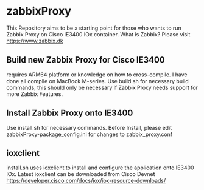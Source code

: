 # zabbixProxy
This Repository aims to be a starting point for those who wants to run Zabbix Proxy on Cisco IE3400 IOx container.
What is Zabbix? Please visit https://www.zabbix.dk

## Build new Zabbix Proxy for Cisco IE3400 
requires ARM64 platform or knowledge on how to cross-compile. I have done all compile on MacBook M-series.
Use build.sh for necessary build commands, this should only be necessary if Zabbix Proxy needs support for more Zabbix Features.  

## Install Zabbix Proxy onto IE3400
Use install.sh for necessary commands. Before Install, please edit zabbixProxy-package_config.ini for changes to zabbix_proxy.conf

## ioxclient
install.sh uses ioxclient to install and configure the application onto IE3400 IOx. Latest ioxclient can be downloaded from Cisco Devnet
https://developer.cisco.com/docs/iox/iox-resource-downloads/


